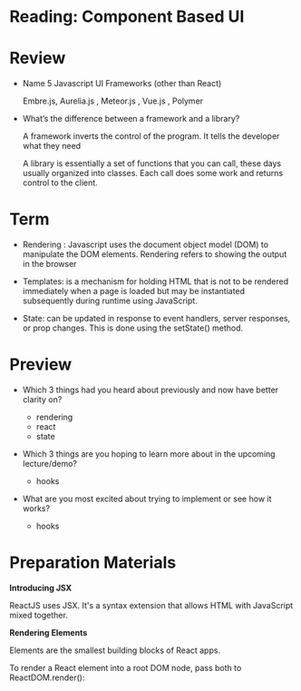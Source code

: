 # Reading: Component Based UI

# Review

* Name 5 Javascript UI Frameworks (other than React)


   Embre.js, 
Aurelia.js , 
Meteor.js , 
Vue.js ,
Polymer
 
* What’s the difference between a framework and a library?
    
    A framework inverts the control of the program. It tells the developer what they need

    A library is essentially a set of functions that you can call, these days usually organized into classes. Each call does some work and returns control to the client. 


# Term

* Rendering : Javascript uses the document object model (DOM) to manipulate the DOM elements. Rendering refers to showing the output in the browser

* Templates:  is a mechanism for holding HTML that is not to be rendered immediately when a page is loaded but may be instantiated subsequently during runtime using JavaScript.

* State: can be updated in response to event handlers, server responses, or prop changes. This is done using the setState() method.

# Preview


* Which 3 things had you heard about previously and now have better clarity on?
   * rendering
   * react
   * state
* Which 3 things are you hoping to learn more about in the upcoming lecture/demo?
  * hooks

* What are you most excited about trying to implement or see how it works?
  * hooks


# Preparation Materials

**Introducing JSX**


ReactJS uses JSX. It's a syntax extension that allows HTML with JavaScript mixed together. 

**Rendering Elements**

Elements are the smallest building blocks of React apps.

To render a React element into a root DOM node, pass both to ReactDOM.render():
